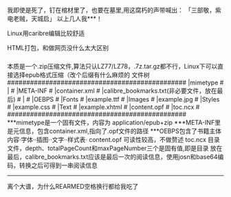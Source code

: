 我即使是死了，钉在棺材里了，也要在墓里,用这腐朽的声带喊出：
「三部敬，紫电老贼，天城启」
以上几人我***！


Linux用caribre编辑比较舒适


HTML打包，和做网页没什么太大区别
###
本质是一个.zip压缩文件,算法只认LZ77/LZ78，.7z.tar.gz都不行，Linux下可以直接选择epub格式压缩（改个后缀有什么麻烦的
文件树
###############################################
|mimetype                                     #
|                                             #
|META-INF                                     #
  |container.xml                              #
  |calibre_bookmarks.txt(非必要文件，放在最后)   #
  |                                           #
|OEBPS                                        #
  |Fonts                                      #
    |example.ttf                              #
  |Images                                     #
    |example.jpg                              #
  |Styles                                     #
    |example.css                              #
  |Text                                       #
    |example.xhtml                            #
  |content.opf                                #
  |toc.ncx                                    #
###############################################
***mimetype是一个固有文件，内容为     application/epub+zip
***META-INF里是元信息，包含container.xml,<rootfile/>指向了.opf文件的路径
***OEBPS包含了书籍主体内容·字体··插图··文字··样式表·
  content.opf 可读性较高，不做赘述
  toc.ncx  目录文件，depth、totalPageCount和maxPageNumber三个是固有值,<navpoint/>即是目录
放在最后，calibre_bookmarks.txt应该是最后一次的阅读信息，使用josn和base64编码，转换之后可得到一串阅读信息
****************************************************************************************
离个大谱，为什么REARMED空格换行都给我吃了
